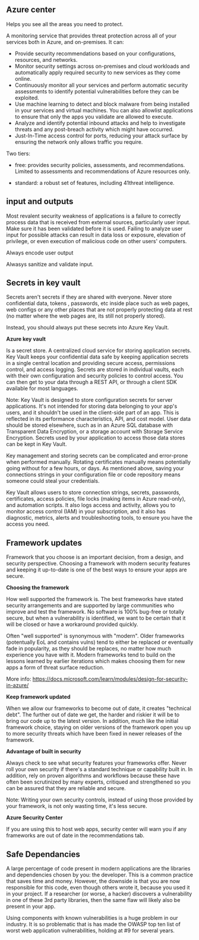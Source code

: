 ## Azure center

Helps you see all the areas you need to protect. 

A monitoring service that provides threat protection across all of your services both in Azure, and on-premises. It can:

-  Provide security recommendations based on your configurations, resources, and networks.
-  Monitor security settings across on-premises and cloud workloads and automatically apply required security to new services as they come online.
-  Continuously monitor all your services and perform automatic security assessments to identify potential vulnerabilities before they can be exploited.
-  Use machine learning to detect and block malware from being installed in your services and virtual machines. You can also allowlist applications to ensure that only the apps you validate are allowed to execute.
-  Analyze and identify potential inbound attacks and help to investigate threats and any post-breach activity which might have occurred.
-  Just-In-Time access control for ports, reducing your attack surface by ensuring the network only allows traffic you require.


Two tiers: 

- free: provides security policies, assessments, and recommendations. Limited to assessments and recommendations of Azure resources only.

- standard: a robust set of features, including 41threat intelligence.


## input and outputs 

Most revalent security weakness of applications is a failure to correctly process data that is received from external sources, particularly user input. Make sure it has been validated before it is used. Failing to analyze user input for possible attacks can result in data loss or exposure, elevation of privilege, or even execution of malicious code on other users' computers.

Always encode user output

Alwasys sanitize and validate input.

## Secrets in key vault

Secrets aren't secrets if they are shared with everyone. Never store confidential data, tokens , passwords, etc inside place such as web pages, web configs or any other places that are not properly protecting data at rest (no matter where the web pages are, its still not properly stored). 

Instead, you should always put these secrets into Azure Key Vault.

**Azure key vault**

Is a secret store. A centralized cloud service for storing application secrets. Key Vault keeps your confidential data safe by keeping application secrets in a single central location and providing secure access, permissions control, and access logging. Secrets are stored in individual vaults, each with their own configuration and security policies to control access. You can then get to your data through a REST API, or through a client SDK available for most languages.

Note: Key Vault is designed to store configuration secrets for server applications. It's not intended for storing data belonging to your app's users, and it shouldn't be used in the client-side part of an app. This is reflected in its performance characteristics, API, and cost model. User data should be stored elsewhere, such as in an Azure SQL database with Transparent Data Encryption, or a storage account with Storage Service Encryption. Secrets used by your application to access those data stores can be kept in Key Vault.

Key management and storing secrets can be complicated and error-prone when performed manually. Rotating certificates manually means potentially going without for a few hours, or days. As mentioned above, saving your connections strings in your configuration file or code repository means someone could steal your credentials.

Key Vault allows users to store connection strings, secrets, passwords, certificates, access policies, file locks (making items in Azure read-only), and automation scripts. It also logs access and activity, allows you to monitor access control (IAM) in your subscription, and it also has diagnostic, metrics, alerts and troubleshooting tools, to ensure you have the access you need.


## Framework updates

Framework that you choose is an important decision, from a design, and security perspective. Choosing a framework with modern security features and keeping it up-to-date is one of the best ways to ensure your apps are secure.

**Choosing the framework**

How well supported the framework is. The best frameworks have stated security arrangements and are supported by large communities who improve and test the framework. No software is 100% bug-free or totally secure, but when a vulnerability is identified, we want to be certain that it will be closed or have a workaround provided quickly.

Often "well supported" is synonymous with "modern". Older frameworks (potentually EoL and contains vulns) tend to either be replaced or eventually fade in popularity, as they should be replaces, no matter how much experience you have with it. Modern frameworks tend to build on the lessons learned by earlier iterations which makes choosing them for new apps a form of threat surface reduction.

More info: https://docs.microsoft.com/learn/modules/design-for-security-in-azure/

**Keep framework updated**

When we allow our frameworks to become out of date, it creates "technical debt". The further out of date we get, the harder and riskier it will be to bring our code up to the latest version. In addition, much like the initial framework choice, staying on older versions of the framework open you up to more security threats which have been fixed in newer releases of the framework.

**Advantage of built in security**

Always check to see what security features your frameworks offer. Never roll your own security if there's a standard technique or capability built in. In addition, rely on proven algorithms and workflows because these have often been scrutinized by many experts, critiqued and strengthened so you can be assured that they are reliable and secure.

Note: Writing your own security controls, instead of using those provided by your framework, is not only wasting time, it's less secure.

**Azure Security Center**

If you are using this to host web apps, security center will warn you if any frameworks are out of date in the recommendations tab. 


## Safe Dependancies

A large percentage of code present in modern applications are the libraries and dependencies chosen by you: the developer. This is a common practice that saves time and money. However, the downside is that you are now responsible for this code, even though others wrote it, because you used it in your project. If a researcher (or worse, a hacker) discovers a vulnerability in one of these 3rd party libraries, then the same flaw will likely also be present in your app.

Using components with known vulnerabilities is a huge problem in our industry. It is so problematic that is has made the OWASP top ten list of worst web application vulnerabilities, holding at #9 for several years.



























